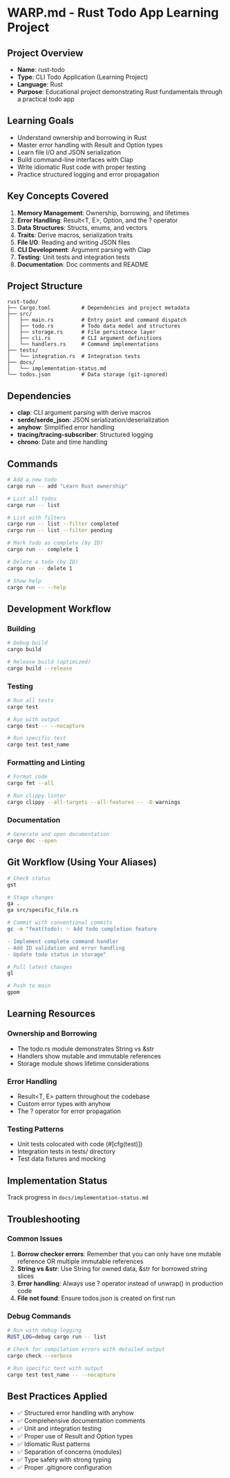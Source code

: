 # WARP.md - Rust Todo App Learning Project

## Project Overview
- **Name**: rust-todo
- **Type**: CLI Todo Application (Learning Project)
- **Language**: Rust
- **Purpose**: Educational project demonstrating Rust fundamentals through a practical todo app

## Learning Goals
- Understand ownership and borrowing in Rust
- Master error handling with Result and Option types
- Learn file I/O and JSON serialization
- Build command-line interfaces with Clap
- Write idiomatic Rust code with proper testing
- Practice structured logging and error propagation

## Key Concepts Covered
1. **Memory Management**: Ownership, borrowing, and lifetimes
2. **Error Handling**: Result<T, E>, Option<T>, and the ? operator
3. **Data Structures**: Structs, enums, and vectors
4. **Traits**: Derive macros, serialization traits
5. **File I/O**: Reading and writing JSON files
6. **CLI Development**: Argument parsing with Clap
7. **Testing**: Unit tests and integration tests
8. **Documentation**: Doc comments and README

## Project Structure
```
rust-todo/
├── Cargo.toml          # Dependencies and project metadata
├── src/
│   ├── main.rs         # Entry point and command dispatch
│   ├── todo.rs         # Todo data model and structures
│   ├── storage.rs      # File persistence layer
│   ├── cli.rs          # CLI argument definitions
│   └── handlers.rs     # Command implementations
├── tests/
│   └── integration.rs  # Integration tests
├── docs/
│   └── implementation-status.md
└── todos.json          # Data storage (git-ignored)
```

## Dependencies
- **clap**: CLI argument parsing with derive macros
- **serde/serde_json**: JSON serialization/deserialization
- **anyhow**: Simplified error handling
- **tracing/tracing-subscriber**: Structured logging
- **chrono**: Date and time handling

## Commands
```bash
# Add a new todo
cargo run -- add "Learn Rust ownership"

# List all todos
cargo run -- list

# List with filters
cargo run -- list --filter completed
cargo run -- list --filter pending

# Mark todo as complete (by ID)
cargo run -- complete 1

# Delete a todo (by ID)
cargo run -- delete 1

# Show help
cargo run -- --help
```

## Development Workflow

### Building
```bash
# Debug build
cargo build

# Release build (optimized)
cargo build --release
```

### Testing
```bash
# Run all tests
cargo test

# Run with output
cargo test -- --nocapture

# Run specific test
cargo test test_name
```

### Formatting and Linting
```bash
# Format code
cargo fmt --all

# Run clippy linter
cargo clippy --all-targets --all-features -- -D warnings
```

### Documentation
```bash
# Generate and open documentation
cargo doc --open
```

## Git Workflow (Using Your Aliases)
```bash
# Check status
gst

# Stage changes
ga .
ga src/specific_file.rs

# Commit with conventional commits
gc -m "feat(todo): ✨ Add todo completion feature

- Implement complete command handler
- Add ID validation and error handling
- Update todo status in storage"

# Pull latest changes
gl

# Push to main
gpom
```

## Learning Resources

### Ownership and Borrowing
- The todo.rs module demonstrates String vs &str
- Handlers show mutable and immutable references
- Storage module shows lifetime considerations

### Error Handling
- Result<T, E> pattern throughout the codebase
- Custom error types with anyhow
- The ? operator for error propagation

### Testing Patterns
- Unit tests colocated with code (#[cfg(test)])
- Integration tests in tests/ directory
- Test data fixtures and mocking

## Implementation Status
Track progress in `docs/implementation-status.md`

## Troubleshooting

### Common Issues
1. **Borrow checker errors**: Remember that you can only have one mutable reference OR multiple immutable references
2. **String vs &str**: Use String for owned data, &str for borrowed string slices
3. **Error handling**: Always use ? operator instead of unwrap() in production code
4. **File not found**: Ensure todos.json is created on first run

### Debug Commands
```bash
# Run with debug logging
RUST_LOG=debug cargo run -- list

# Check for compilation errors with detailed output
cargo check --verbose

# Run specific test with output
cargo test test_name -- --nocapture
```

## Best Practices Applied
- ✅ Structured error handling with anyhow
- ✅ Comprehensive documentation comments
- ✅ Unit and integration testing
- ✅ Proper use of Result and Option types
- ✅ Idiomatic Rust patterns
- ✅ Separation of concerns (modules)
- ✅ Type safety with strong typing
- ✅ Proper .gitignore configuration
